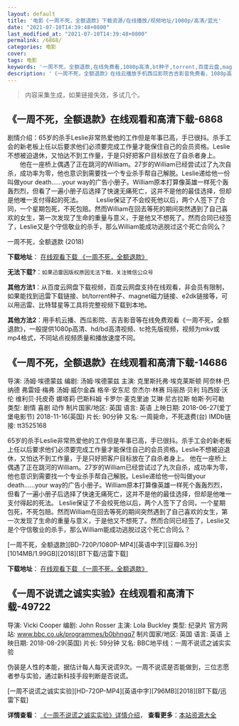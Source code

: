 ```yaml
---
layout: default
title: '电影《一周不死，全额退款》下载资源/在线播放/视频地址/1080p/高清/蓝光'
date: "2021-07-10T14:39:48+0800"
last_modified_at: "2021-07-10T14:39:48+0800"
permalink: /6868/
categories: 电影
cover:
tags: 电影
keywords: '一周不死，全额退款,在线免费看,1080p高清,bt种子,torrent,百度云盘,magnet,磁力链,迅雷下载资源'
description: '《一周不死，全额退款》在线云播放手机西瓜影院吉吉影音免费看，1080p高清bd/hd未删减完整版和tc抢先枪版，mkv/mp4格式，附带bt/torrent种子、magnet/磁力链、百度云盘、网盘资源迅雷下载链接'
---
```


>内容采集生成，如果链接失效，多试几个。


## 《一周不死，全额退款》在线观看和高清下载-6868

剧情介绍：65岁的杀手Leslie非常热爱他的工作但是年事已高，手已很抖。杀手工会的新老板上任以后要求他们必须要完成工作量才能保住自己的会员资格。Leslie不想被迫退休，又怕达不到工作量，于是只好把客户目标放在了自杀者身上。 　　他在一座桥上偶遇了正在跳河的William。27岁的William已经尝试过了九次自杀，成功率为零，他也意识到需要找一个专业杀手帮自己解脱。Leslie递给他一份叫做your death……your way的广告小册子。William原本打算像英雄一样死个轰轰烈烈，但看了一遍小册子后选择了快速无痛死亡，这并不是他的最佳选择，但却是他唯一支付得起的死法。 　　Leslie保证了不会绞死他以后，两个人签下了合同，一个星期包死，不死包赔。然而William在回去等死的期间突然遇到了自己喜欢的女生，第一次发现了生命的重量与意义，于是他又不想死了。然而合同已经签了，Leslie又是个守信敬业的杀手，那么William能成功逃脱过这个死亡合同么？


一周不死，全额退款 (2018)

**下载地址**： [在线观看下载 《一周不死，全额退款》](https://www.btbtdy.me/btdy/dy14165.html) 


**无法下载?**：`如果迅雷因版权原因无法下载，关注微信公众号 `

**其他方法1**：从百度云网盘下载视频，百度云网盘支持在线观看，非会员有限制，如果能找到迅雷下载链接、bt/torrent种子、magnet磁力链接、e2dk链接等，可以用迅雷、比特彗星等工具将完整视频下载到本地。

**其他方法2**：用手机云播、西瓜影院、吉吉影音等在线免费观看《一周不死，全额退款》，一般提供1080p高清、hd/bd高清视频、tc抢先版视频，视频为mkv或mp4格式，不同站点视频质量和播放速度不同。


## 《一周不死，全额退款》在线观看和高清下载-14686

导演: 汤姆·埃德蒙兹 编剧: 汤姆·埃德蒙兹 主演: 克里斯托弗·埃克莱斯顿 阿奈林·巴纳德 弗雷娅·梅弗 汤姆·威尔金森 格辛·安东尼 奈杰尔·林赛 玛丽昂·贝利 玛西娅·沃伦 维利贝·托皮奇 娜塔莉·巴斯科姆 卡罗尔·麦克里迪 艾琳·尼古拉斯 帕斯·列可勒 类型: 剧情 喜剧 动作 制片国家/地区: 英国 语言: 英语 上映日期: 2018-06-27(爱丁堡电影节) 2018-11-16(英国) 片长: 90分钟 又名: 一周毙命，不死退费(台) IMDb链接: tt3525168

65岁的杀手Leslie非常热爱他的工作但是年事已高，手已很抖。杀手工会的新老板上任以后要求他们必须要完成工作量才能保住自己的会员资格。Leslie不想被迫退休，又怕达不到工作量，于是只好把客户目标放在了自杀者身上。 他在一座桥上偶遇了正在跳河的William。27岁的William已经尝试过了九次自杀，成功率为零，他也意识到需要找一个专业杀手帮自己解脱。Leslie递给他一份叫做your death……your way的广告小册子。William原本打算像英雄一样死个轰轰烈烈，但看了一遍小册子后选择了快速无痛死亡，这并不是他的最佳选择，但却是他唯一支付得起的死法。 Leslie保证了不会绞死他以后，两个人签下了合同，一个星期包死，不死包赔。然而William在回去等死的期间突然遇到了自己喜欢的女生，第一次发现了生命的重量与意义，于是他又不想死了。然而合同已经签了，Leslie又是个守信敬业的杀手，那么William能成功逃脱过这个死亡合同么？


[一周不死，全额退款][BD-720P/1080P-MP4][英语中字][豆瓣6.3分][1014MB/1.99GB][2018][BT下载/迅雷下载]

**下载地址**： [在线观看下载 《一周不死，全额退款》](https://www.btdx8.com/torrent/yzbsqetk_2018.html) 


## 《一周不说谎之诚实实验》在线观看和高清下载-49722

导演: Vicki Cooper 编剧: John Rosser 主演: Lola Buckley 类型: 纪录片 官方网站: www.bbc.co.uk/programmes/b0bhngq7 制片国家/地区: 英国 语言: 英语 上映日期: 2018-08-29(英国) 片长: 59分钟 又名: BBC地平线：一周不说谎之诚实实验

伪装是人性的本能，据估计每人每天说谎9次。一周不说谎是否能做到，三位志愿者参与实验，通过新科技手段判断是否说谎。


[一周不说谎之诚实实验][HD-720P-MP4][英语中字][796MB][2018][BT下载/迅雷下载]

**详情查看**： [《一周不说谎之诚实实验》详情介绍](/movie/49722/)， **查看更多**：[本站资源大全](/movie/t/all/)

